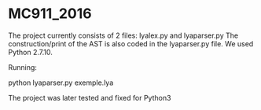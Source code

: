 # MC911_2016

The project currently consists of 2 files: lyalex.py and lyaparser.py
The construction/print of the AST is also coded in the lyaparser.py file.
We used Python 2.7.10.

Running:

python lyaparser.py exemple.lya

The project was later tested and fixed for Python3